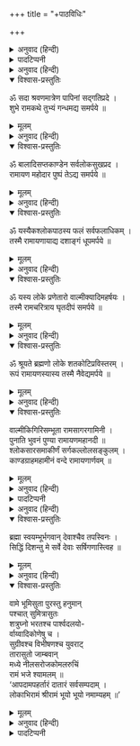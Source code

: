 +++
title = "+पाठविधिः"

+++

<details><summary>अनुवाद (हिन्दी)</summary>

वाल्मीकीय रामायणकी अनेक प्रकारकी पारायण-विधियाँ हैं । श्रीरामसेवाग्रन्थ, अनुष्ठानप्रकाश, स्कान्दोक्त रामायण-माहात्म्य, बृहद्धर्मपुराण तथा शाङ्कर, रामानुज, मध्व, रामानन्द आदि विभिन्न सम्प्रदायोंकी अलग-अलग विधियाँ हैं, यद्यपि उनका अन्तर साधारण है । इसी प्रकार इसके सकाम और निष्काम अनुष्ठानोंके भी भेद हैं । सबपर विस्तृत विचार यहाँ सम्भव नहीं । वाल्मीकीयके परम प्रसिद्ध नवाह्न-पारायणकी ही विधि यहाँ लिखी जा रही है ।  
चैत्र, माघ तथा कार्तिक शुक्ल पञ्चमीसे त्रयोदशीतक इसके नवाह्न-पारायणकी विधि है१ । किसी पुण्यक्षेत्र, पवित्र तीर्थ, मन्दिरमें या अपने घरपर ही भगवान् विष्णु तथा तुलसीके संनिधानमें वाल्मीकिरामायणका पाठ करना चाहिये । एतदर्थ यथासम्भव कथा-स्थानकी भूमिको संशोधन, मार्जन, लेपनादि संस्कारोंसे संस्कृतकर कदली-स्तम्भ तथा ध्वजा-पताका-वितानादिसे मण्डित कर देना चाहिये । मण्डपका मान १६ हाथ लंबा-चौड़ा हो और उसके बीचमें सर्वतोभद्रसे युक्त एक वेदी हो । अन्य वेदियाँ, कुण्ड तथा स्थण्डिल आदि भी हों । मण्डपके दक्षिण-पश्चिम भागमें वक्ता (व्यास) एवं श्रोताका आसन हो । व्यासासनके आगे पुस्तकका आसन होना चाहिये । श्रोताओंका आसन विस्तृत हो । व्यासका आसन श्रोतासे तथा पुस्तकका आसन वक्तासे भी ऊँचा होना चाहिये२ । फिर प्रायश्चित्त तथा नित्यकृत्य करके भगवान् श्रीरामकी प्रतिमा स्थापित करनी चाहिये । अथवा पुस्तकपर ही सपरिकर-सपरिच्छद श्रीसीतारामजीका अर्थात् भगवान् श्रीरामचन्द्र, भगवती सीताजी, लक्ष्मणजी, भरतजी, शत्रुघ्नजी, श्रीहनुमान् जी  आदिका आवाहन करना चाहिये । तत्पश्चात् समस्त उपकरणोंसे अलंकृत, पञ्चपल्लवादिसे युक्त कलश स्थापितकर स्वस्त्ययनपूर्वक गणपतिपूजन, बटुक, क्षेत्रपाल, योगिनी, मातृका, नवग्रह, तुलसी, लोकपाल, दिक्पाल आदिका पूजन तथा नान्दीश्राद्ध करके सपरिकर-सपरिच्छद भगवान् रामकी पूजा करे ।
</details>

<details><summary>पादटिप्पनी</summary>

१. चैत्रे माघे कार्तिके च सिते पक्षे च वाचयेत् ।  
नवाहं सुमहापुण्यं श्रोतव्यं च प्रयत्नतः ॥  
पञ्चम्या दिनमारभ्य रामायणकथामृतम् ।  
नवाहश्रवणेनैव सर्वपापैः प्रमुच्यते ॥  
(रामसेवाग्रन्थ)  
२. श्रोतृभ्यश्च तथा वक्तुर्व्यासाद् ग्रन्थस्य चोच्चता ।  
(रामसेवाग्रन्थ)
</details>

<details><summary>अनुवाद (हिन्दी)</summary>

तदनन्तर काल-तिथि-गोत्र-नाम आदि बोलकर—  
ॐ भूर्भुवः स्वरोम् । ममोपात्तदुरितक्षयपूर्वकं श्रीसीतारामप्रीत्यर्थं श्रीसीतालक्ष्मणभरतशत्रुघ्नहनुमत्समेतश्रीरामचन्द्रप्रसादसिद्ध्यर्थं च श्रीरामचन्द्रप्रसादेन सर्वाभीष्टसिद्ध्यर्थं श्रीरामचन्द्रपूजनमहं करिष्ये । श्रीवाल्मीकीयरामायणस्य पारायणं च करिष्ये, तदङ्गभूतं कलशस्थापनं स्वस्त्ययनपाठं गणपतिपूजनं वटुकक्षेत्रपालयोगिनीमातृकानवग्रहतुलसीलोकपालदिक्पालादिपूजनं चाहं करिष्ये ।  
—इस प्रकार संकल्प करनेके बाद पूजन करे ।  
ॐ अच्युताय नमः, ॐ अनन्ताय नमः, ॐ गोविन्दाय नमः, ॐ नारायणाय नमः, ॐ मधुसूदनाय नमः, ॐ हृषीकेशाय नमः, ॐ माधवाय नमः, ॐ त्रिविक्रमाय नमः, ॐ दामोदराय नमः, ॐ मुकुन्दाय नमः, ॐ वामनाय नमः, ॐ पद्मनाभाय नमः, ॐ केशवाय नमः, ॐ विष्णवे नमः, ॐ श्रीधराय नमः, ॐ श्रीसीतारामाभ्यां नमः ।  
इस प्रकार नमस्कार करके निम्न प्रकारसे पूजा करे—  
श्रीसीतालक्ष्मणभरतशत्रुघ्नहनुमत्समेतं श्रीरामचन्द्रं ध्यायामि—भगवान् रामका ध्यान करे ।  
श्रीसीतालक्ष्मणभरतशत्रुघ्नहनुमत्समेतं श्रीरामचन्द्रं आवाहयामि—आवाहन करे ।  
श्रीसीतालक्ष्मणभरतशत्रुघ्नहनुमत्समेताय श्रीरामचन्द्राय नमः—रत्नसिंहासनं समर्पयामि—सिंहासन अर्पण करे ।  
श्रीसीतालक्ष्मणभरतशत्रुघ्नहनुमत्समेताय श्रीरामचन्द्राय नमः पाद्यं समर्पयामि—पाद्य दे ।  
श्रीसीतालक्ष्मणभरतशत्रुघ्नहनुमत्समेताय श्रीरामचन्द्राय नमः अर्घ्यं समर्पयामि—अर्घ्य दे ।  
श्रीसीतालक्ष्मणभरतशत्रुघ्नहनुमत्समेताय श्रीरामचन्द्राय नमः स्नानीयं समर्पयामि—स्नान करावे ।  
श्रीसीतालक्ष्मणभरतशत्रुघ्नहनुमत्समेताय श्रीरामचन्द्राय नमः आचमनीयं समर्पयामि—आचमन करावे ।  
श्रीसीतालक्ष्मणभरतशत्रुघ्नहनुमत्समेताय श्रीरामचन्द्राय नमः वस्त्रं समर्पयामि—वस्त्र अर्पण करे ।  
श्रीसीतालक्ष्मणभरतशत्रुघ्नहनुमत्समेताय श्रीरामचन्द्राय नमः यज्ञोपवीताभरणं समर्पयामि—यज्ञोपवीत आभूषण दे ।  
श्रीसीतालक्ष्मणभरतशत्रुघ्नहनुमत्समेताय श्रीरामचन्द्राय नमः गन्धान् समर्पयामि—चन्दन-कुङ्कुम लगावे ।  
श्रीसीतालक्ष्मणभरतशत्रुघ्नहनुमत्समेताय श्रीरामचन्द्राय नमः अक्षतान् समर्पयामि—चावल चढ़ावे ।  
श्रीसीतालक्ष्मणभरतशत्रुघ्नहनुमत्समेताय श्रीरामचन्द्राय नमः पुष्पाणि समर्पयामि—पुष्पमाला दे ।  
श्रीसीतालक्ष्मणभरतशत्रुघ्नहनुमत्समेताय श्रीरामचन्द्राय नमः धूपमाघ्रापयामि—धूप दे ।  
श्रीसीतालक्ष्मणभरतशत्रुघ्नहनुमत्समेताय श्रीरामचन्द्राय नमः दीपं दर्शयामि—दीपक दिखावे ।  
श्रीसीतालक्ष्मणभरतशत्रुघ्नहनुमत्समेताय श्रीरामचन्द्राय नमः नैवेद्यं फलानि च समर्पयामि—नैवेद्य और फल अर्पण करे ।  
श्रीसीतालक्ष्मणभरतशत्रुघ्नहनुमत्समेताय श्रीरामचन्द्राय नमः ताम्बूलं समर्पयामि—पान दे ।  
श्रीसीतालक्ष्मणभरतशत्रुघ्नहनुमत्समेताय श्रीरामचन्द्राय नमः कर्पूरनीराजनं समर्पयामि—आरती करे ।  
श्रीसीतालक्ष्मणभरतशत्रुघ्नहनुमत्समेताय श्रीरामचन्द्राय नमः छत्रचामरादि समर्पयामि—छत्र-चँवरादि अर्पण करे ।  
श्रीसीतालक्ष्मणभरतशत्रुघ्नहनुमत्समेताय श्रीरामचन्द्राय नमः पुष्पाञ्जलिं समर्पयामि—पुष्पाञ्जलि अर्पण करे ।  
श्रीसीतालक्ष्मणभरतशत्रुघ्नहनुमत्समेताय श्रीरामचन्द्राय नमः प्रदक्षिणानमस्कारान् समर्पयामि—प्रदक्षिणा और नमस्कार करे ।  
तत्पश्चात् निम्न प्रकारसे पञ्चोपचारसे श्रीरामायण-ग्रन्थकी पूजा करे—
</details>

<details open><summary>विश्वास-प्रस्तुतिः</summary>

ॐ सदा श्रवणमात्रेण पापिनां सद्‍गतिप्रदे ।  
शुभे रामकथे तुभ्यं गन्धमद्य समर्पये ॥
</details>

<details><summary>मूलम्</summary>

ॐ सदा श्रवणमात्रेण पापिनां सद्‍गतिप्रदे ।  
शुभे रामकथे तुभ्यं गन्धमद्य समर्पये ॥
</details>

<details><summary>अनुवाद (हिन्दी)</summary>

—इति गन्धं समर्पयामि ।
</details>

<details open><summary>विश्वास-प्रस्तुतिः</summary>

ॐ बालादिसप्तकाण्डेन सर्वलोकसुखप्रद ।  
रामायण महोदार पुष्पं तेऽद्य समर्पये ॥
</details>

<details><summary>मूलम्</summary>

ॐ बालादिसप्तकाण्डेन सर्वलोकसुखप्रद ।  
रामायण महोदार पुष्पं तेऽद्य समर्पये ॥
</details>

<details><summary>अनुवाद (हिन्दी)</summary>

—इति पुष्पाणि पुष्पमालां च समर्पयामि ।
</details>

<details open><summary>विश्वास-प्रस्तुतिः</summary>

ॐ यस्यैकश्लोकपाठस्य फलं सर्वफलाधिकम् ।  
तस्मै रामायणायाद्य दशाङ्गं धूपमर्पये ॥
</details>

<details><summary>मूलम्</summary>

ॐ यस्यैकश्लोकपाठस्य फलं सर्वफलाधिकम् ।  
तस्मै रामायणायाद्य दशाङ्गं धूपमर्पये ॥
</details>

<details><summary>अनुवाद (हिन्दी)</summary>

—इति धूपमाघ्रापयामि ।
</details>

<details open><summary>विश्वास-प्रस्तुतिः</summary>

ॐ यस्य लोके प्रणेतारो वाल्मीक्यादिमहर्षयः ।  
तस्मै रामचरित्राय घृतदीपं समर्पये ॥
</details>

<details><summary>मूलम्</summary>

ॐ यस्य लोके प्रणेतारो वाल्मीक्यादिमहर्षयः ।  
तस्मै रामचरित्राय घृतदीपं समर्पये ॥
</details>

<details><summary>अनुवाद (हिन्दी)</summary>

—इति दीपं दर्शयामि ।
</details>

<details open><summary>विश्वास-प्रस्तुतिः</summary>

ॐ श्रूयते ब्रह्मणो लोके शतकोटिप्रविस्तरम् ।  
रूपं रामायणस्यास्य तस्मै नैवेद्यमर्पये ॥
</details>

<details><summary>मूलम्</summary>

ॐ श्रूयते ब्रह्मणो लोके शतकोटिप्रविस्तरम् ।  
रूपं रामायणस्यास्य तस्मै नैवेद्यमर्पये ॥
</details>

<details><summary>अनुवाद (हिन्दी)</summary>

—इति नैवेद्यं समर्पयामि ।  
पूजा करनेके बाद कर्पूरकी आरती करके चार बार प्रदक्षिणा कर पुष्पाञ्जलि अर्पण करे । फिर साष्टाङ्ग प्रणाम कर इस प्रकार नमस्कार करे—
</details>

<details open><summary>विश्वास-प्रस्तुतिः</summary>

वाल्मीकिगिरिसम्भूता रामसागरगामिनी ।  
पुनाति भुवनं पुण्या रामायणमहानदी ॥  
श्लोकसारसमाकीर्णं सर्गकल्लोलसङ्कुलम् ।  
काण्डग्राहमहामीनं वन्दे रामायणार्णवम् ॥
</details>

<details><summary>मूलम्</summary>

वाल्मीकिगिरिसम्भूता रामसागरगामिनी ।  
पुनाति भुवनं पुण्या रामायणमहानदी ॥  
श्लोकसारसमाकीर्णं सर्गकल्लोलसङ्कुलम् ।  
काण्डग्राहमहामीनं वन्दे रामायणार्णवम् ॥
</details>

<details><summary>अनुवाद (हिन्दी)</summary>

फिर देवता, ब्राह्मणादिकी पूजा कर पाठका संकल्प करके ऋष्यादिन्यास करे । अनुष्ठानप्रकाशके अनुसार कामनाभेदसे यदि पूरी रामायणका पाठ न हो सके तो अलग-अलग काण्डोंके अनुष्ठानकी भी विधि है । जैसे पुत्रकी कामनावाला बालकाण्ड पढ़े, लक्ष्मीकी इच्छावाला अयोध्याकाण्ड पढ़े । इसी प्रकार नष्टराज्यकी प्राप्तिकी इच्छावालोंको किष्किन्धाकाण्डका, सभी कामनाओंकी इच्छावालोंको सुन्दरकाण्डका और शत्रुनाशकी कामनावालोंको लङ्काकाण्डका पाठ करना चाहिये । ‘बृहद्धर्मपुराण’ के अनुसार इनका अन्य भी सकाम उपयोग है । वह तथा उसके न्यासादिका प्रकार आगे लिखा जायगा ।  
ॐ अस्य श्रीवाल्मीकिरामायणमहामन्त्रस्य भगवान् वाल्मीकिऋषिः । अनुष्टुप् छन्दः । श्रीरामः परमात्मा देवता । अभयं सर्वभूतेभ्य इति बीजम् । अङ्गुल्यग्रेण तान् हन्यामिति शक्तिः । एतदस्त्रबलं दिव्यमिति कीलकम् । भगवान्नारायणो देव इति तत्त्वम् । धर्मात्मा सत्यसंधश्चेत्यस्त्रम् । पुरुषार्थचतुष्टयसिद्ध्यर्थं पाठे विनियोगः ।  
१-ॐ श्रीं रां आपदामपहर्तारमित्यङ्गुष्ठाभ्यां नमः ।  
२-ॐ ह्रीं रीं दातारमिति तर्जनीभ्यां नमः ।  
३-ॐ रों रूं सर्वसम्पदामिति मध्यमाभ्यां नमः ।  
४-ॐ श्रीं रैं लोकाभिराममित्यनामिकाभ्यां नमः ।  
५-ॐ श्रीं रौं श्रीराममिति कनिष्ठिकाभ्यां नमः ।  
६-ॐ रौं रः भूयो भूयो नमाम्यहमिति करतलकरपृष्ठाभ्यं नमः ।  
इन्हीं मन्त्रोंसे इसी प्रकार हृदयादि न्यास करे ।
</details>

<details><summary>पादटिप्पनी</summary>

१-‘हृदयाय नमः’ कहकर पाँचों अङ्गुलियोंसे हृदयका स्पर्श किया जाय । ॐ श्रीं रां आपदामपहर्तारमिति  
२-‘शिरसे स्वाहा’ कहकर सिरका अग्रभाग छुआ जाय । ॐ ह्रीं रीं दातारमिति  
३-‘शिखायै वौषट्’ कहकर शिखाका स्पर्श किया जाय । ॐ रों रूं सर्वसम्पदामिति  
४-‘कवचाय हुम्’ कहकर दाहिने हाथसे बायें कंधे तथा बायें हाथसे दाहिने कंधेका स्पर्श करे । ॐ श्रीं रैं लोकाभिराममिति  
५-‘नेत्रत्रयाय वौषट्’ कहकर नेत्रोंका स्पर्श करे तथा ॐ श्रीं रौं श्रीराममिति  
६-‘अस्त्राय फट्’ कहकर तीन बार ताली बजाये । ॐ रौं रः भूयो भूयो नमाम्यहमिति
</details>

<details><summary>अनुवाद (हिन्दी)</summary>

फिर—
</details>

<details open><summary>विश्वास-प्रस्तुतिः</summary>

ब्रह्मा स्वयम्भूर्भगवान् देवाश्चैव तपस्विनः ।  
सिद्धिं दिशन्तु मे सर्वे देवाः सर्षिगणास्त्विह ॥
</details>

<details><summary>मूलम्</summary>

ब्रह्मा स्वयम्भूर्भगवान् देवाश्चैव तपस्विनः ।  
सिद्धिं दिशन्तु मे सर्वे देवाः सर्षिगणास्त्विह ॥
</details>

<details><summary>अनुवाद (हिन्दी)</summary>

—इति दिग्बन्धः ।  
यों कहकर चारों ओर हाथ घुमाकर अन्तमें फिर इस प्रकार ध्यान करे—
</details>

<details open><summary>विश्वास-प्रस्तुतिः</summary>

वामे भूमिसुता पुरस्तु हनुमान्  
पश्चात् सुमित्रासुतः  
शत्रुघ्नो भरतश्च पार्श्वदलयो-  
र्वाय्वादिकोणेषु च ।  
सुग्रीवश्च विभीषणश्च युवराट्  
तारासुतो जाम्बवान्  
मध्ये नीलसरोजकोमलरुचिं  
रामं भजे श्यामलम् ॥  
‘आपदामपहर्तारं दातारं सर्वसम्पदाम् ।  
लोकाभिरामं श्रीरामं भूयो भूयो नमाम्यहम् ॥’
</details>

<details><summary>मूलम्</summary>

वामे भूमिसुता पुरस्तु हनुमान्  
पश्चात् सुमित्रासुतः  
शत्रुघ्नो भरतश्च पार्श्वदलयो-  
र्वाय्वादिकोणेषु च ।  
सुग्रीवश्च विभीषणश्च युवराट्  
तारासुतो जाम्बवान्  
मध्ये नीलसरोजकोमलरुचिं  
रामं भजे श्यामलम् ॥  
‘आपदामपहर्तारं दातारं सर्वसम्पदाम् ।  
लोकाभिरामं श्रीरामं भूयो भूयो नमाम्यहम् ॥’
</details>

<details><summary>अनुवाद (हिन्दी)</summary>

यह सम्पुटका मन्त्र है । इससे सम्पुटित पाठ करनेसे समस्त मनःकामनाओंकी सिद्धि होती है ।  
फिर* निम्न प्रकारसे मङ्गलाचरण करके पाठ आरम्भ करना चाहिये—
</details>

<details><summary>पादटिप्पनी</summary>

* ‘बृहद्धर्मपुराणके अनुसार रामायणके पारायणके पहले रामायणकवचका भी पाठ कर लेना चाहिये । वह मङ्गलाचरणके पहले होना चाहिये । कम-से-कम प्रथम दिन इसका पाठ तो कर ही लेना चाहिये । कवच इस प्रकार है—  
  ॐ नमोऽष्टादशतत्त्वरूपाय रामायणाय महामन्त्रस्वरूपाय । मा निषादेति मूलं शिरोऽवतु । अनुक्रमणिकाबीजं मुखमवतु । ऋष्यशृङ्गोपाख्यानमृषिर्जिह्वामवतु । जानकीलाभोऽनुष्टुप्च्छन्दोऽवतु गलम् । केकय्याज्ञा देवता हृदयमवतु । सीतालक्ष्मणानुगमनश्रीरामहर्षाः प्रमाणं जठरमवतु । भगवद्भक्तिः शक्तिरवतु मे मध्यमम् । शक्तिमान् धर्मो मुनीनां पालनं ममोरू रक्षतु । मारीचवचनं प्रतिपालनमवतु पादौ । सुग्रीवमैत्रमर्थोऽवतु स्तनौ । निर्णयो हनुमच्चेष्टावतु बाहू । कर्ता सम्पातिपक्षोद्‍गमोऽवतु स्कन्धौ । प्रयोजनं विभीषणराज्यं ग्रीवां ममावतु । रावणवधः स्वरूपमवतु कर्णौ । सीतोद्धारो लक्षणमवतु नासिके । अमोघस्तव संस्तवोऽवतु जीवात्मानम् । नयः काललक्ष्मणसंवादोऽवतु नाभिम् । आचरणीयं श्रीरामादिधर्मं सर्वाङ्गं ममावतु । इति रामायणकवचम् ।  
  (बृहद्धर्मपुराणम्, पूर्वखण्डम् २५ वाँ अध्याय)
</details>

